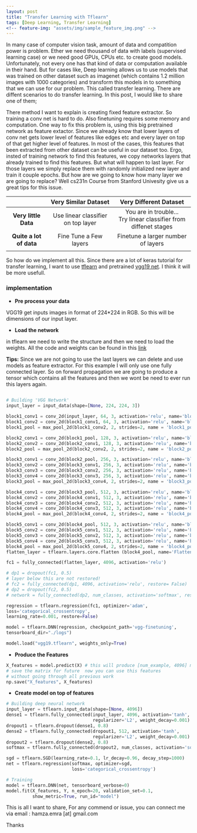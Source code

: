 ```yaml
---
layout: post
title: "Transfer Learning with Tflearn"
tags: [Deep Learning, Transfer Learning]
<!-- feature-img: "assets/img/sample_feature_img.png" -->
---
```



In many case of computer vision task, amount of data and compatition power is problem. Ether we need thousand of data with labels (supervised learning case) or we need good GPUs, CPUs etc. to create good models. Unfortunately, not every one has that kind of data or computation available in their hand. But for cases like, Deep learning allows us to use models that was trained on other dataset such as imagenet (which contains 1.2 million images with 1000 categories) and transform this models in to something that we can use for our problem. This called transfer learning. There are diffent scenarios to do transfer learning. In this post, I would like to share one of them;

There method I want to explain is creating fixed feature extractor. So training a conv net is hard to do. Also finetuning requires some memory and computation. One way to fix this problem is, using this big pretrained network as feature extactor. Since we already know that lower layers of conv net gets lower level of features like edges etc and every layer on top of that get higher level of features. In most of the cases, this features that been extracted from other dataset can be useful in our dataset too. Ergo, insted of training network to find this features, we copy networks layers that already trained to find this features. But what will happen to last layer. For those layers we simply replace them with randomly initialized new layer and train it couple epochs. But how are we going to know how many layer we are going to replace? Well cs231n Course from Stanford Univesity give us a great tips for this issue. 

|                         |        Very Similar Dataset        |          Very Different Dataset          |
| :---------------------: | :--------------------------------: | :--------------------------------------: |
|  **Very little Data**   | Use linear classifier on top layer | You are in trouble... <br /> Try linear classifier from diffenet stages |
| **Quite a lot of data** |       Fine Tune a Few layers       |    Finetune a larger number of layers    |
|                         |                                    |                                          |

 So how do we implement all this. Since there are a lot of keras tutorial for transfer learning, I want to use [tflearn](http://tflearn.org/) and pretrained [vgg19 net](https://arxiv.org/pdf/1409.1556.pdf). I think it will be more usefull.

### implementation 

* **Pre process your data** 

VGG19 get inputs images in format of 224*224 in RGB. So this will be dimensions of our input layer. 

* **Load the network** 

in tflearn we need to write the structure and then we need to load the weights. All the code and weights can be found in this [link](https://github.com/AhmetHamzaEmra/tflearn_VGG19)

**Tips:** Since we are not going to use the last layers we can delete and use models as feature extractor. For this example I will only use one fully connected layer. So on forward propagation we are going to produce a tensor which contains all the features and then we wont be need to ever run this layers again. 

``` python
 
# Building 'VGG Network'
input_layer = input_data(shape=[None, 224, 224, 3])

block1_conv1 = conv_2d(input_layer, 64, 3, activation='relu', name='block1_conv1')
block1_conv2 = conv_2d(block1_conv1, 64, 3, activation='relu', name='block1_conv2')
block1_pool = max_pool_2d(block1_conv2, 2, strides=2, name = 'block1_pool')

block2_conv1 = conv_2d(block1_pool, 128, 3, activation='relu', name='block2_conv1')
block2_conv2 = conv_2d(block2_conv1, 128, 3, activation='relu', name='block2_conv2')
block2_pool = max_pool_2d(block2_conv2, 2, strides=2, name = 'block2_pool')

block3_conv1 = conv_2d(block2_pool, 256, 3, activation='relu', name='block3_conv1')
block3_conv2 = conv_2d(block3_conv1, 256, 3, activation='relu', name='block3_conv2')
block3_conv3 = conv_2d(block3_conv2, 256, 3, activation='relu', name='block3_conv3')
block3_conv4 = conv_2d(block3_conv3, 256, 3, activation='relu', name='block3_conv4')
block3_pool = max_pool_2d(block3_conv4, 2, strides=2, name = 'block3_pool')

block4_conv1 = conv_2d(block3_pool, 512, 3, activation='relu', name='block4_conv1')
block4_conv2 = conv_2d(block4_conv1, 512, 3, activation='relu', name='block4_conv2')
block4_conv3 = conv_2d(block4_conv2, 512, 3, activation='relu', name='block4_conv3')
block4_conv4 = conv_2d(block4_conv3, 512, 3, activation='relu', name='block4_conv4')
block4_pool = max_pool_2d(block4_conv4, 2, strides=2, name = 'block4_pool')

block5_conv1 = conv_2d(block4_pool, 512, 3, activation='relu', name='block5_conv1')
block5_conv2 = conv_2d(block5_conv1, 512, 3, activation='relu', name='block5_conv2')
block5_conv3 = conv_2d(block5_conv2, 512, 3, activation='relu', name='block5_conv3')
block5_conv4 = conv_2d(block5_conv3, 512, 3, activation='relu', name='block5_conv4')
block4_pool = max_pool_2d(block5_conv4, 2, strides=2, name = 'block4_pool')
flatten_layer = tflearn.layers.core.flatten (block4_pool, name='Flatten')

fc1 = fully_connected(flatten_layer, 4096, activation='relu')

# dp1 = dropout(fc1, 0.5)
# layer below this are not restored!
# fc2 = fully_connected(dp1, 4096, activation='relu', restore= False)
# dp2 = dropout(fc2, 0.5)
# network = fully_connected(dp2, num_classes, activation='softmax', restore=False)

regression = tflearn.regression(fc1, optimizer='adam',
loss='categorical_crossentropy',
learning_rate=0.001, restore=False)

model = tflearn.DNN(regression, checkpoint_path='vgg-finetuning',
tensorboard_dir="./logs")

model.load("vgg19.tflearn", weights_only=True)

```

* **Produce the Features**

``` python
X_features = model.predict(X) # this will produce [num_example, 4096] matrix
# save the matrix for future  now you can use this features
# without going through all previous work
np.save("X_features", X_features)
```

* **Create model on top of features**

``` python
# Building deep neural network
input_layer = tflearn.input_data(shape=[None, 4096])
dense1 = tflearn.fully_connected(input_layer, 4096, activation='tanh',
                                 regularizer='L2', weight_decay=0.001)
dropout1 = tflearn.dropout(dense1, 0.8)
dense2 = tflearn.fully_connected(dropout1, 512, activation='tanh',
                                 regularizer='L2', weight_decay=0.001)
dropout2 = tflearn.dropout(dense2, 0.8)
softmax = tflearn.fully_connected(dropout2, num_classes, activation='softmax')

sgd = tflearn.SGD(learning_rate=0.1, lr_decay=0.96, decay_step=1000)
net = tflearn.regression(softmax, optimizer=sgd, 
                         loss='categorical_crossentropy')

# Training
model = tflearn.DNN(net, tensorboard_verbose=0)
model.fit(X_features, Y, n_epoch=20, validation_set=0.1,
          show_metric=True, run_id="model")
```



This is all I want to share, For any commend or issue, you can connect me via email : hamza.emra [at] gmail.com 

Thanks